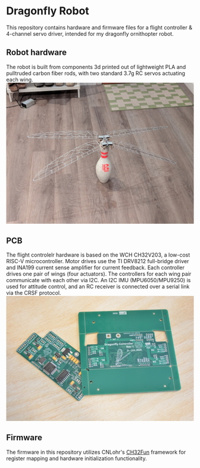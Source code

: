 # Dragonfly Robot
This repository contains hardware and firmware files for a flight controller & 4-channel servo driver, intended for my dragonfly ornithopter robot.


## Robot hardware
The robot is built from components 3d printed out of lightweight PLA and pulltruded carbon fiber rods, with two standard 3.7g RC servos actuating each wing.
![Dragonfly robot](images/robot.jpg)

## PCB
The flight controlelr hardware is based on the WCH CH32V203, a low-cost RISC-V microcontroller.
Motor drives use the TI DRV8212 full-bridge driver and INA199 current sense amplifier for current feedback.
Each controller drives one pair of wings (four actuators). The controllers for each wing pair communicate with each other via I2C. An I2C IMU (MPU6050/MPU9250) is used for attitude control, and an RC receiver is connected over a serial link via the CRSF protocol.
![Dragonfly robot controller PCB](images/controller-board.jpeg)

## Firmware
The firmware in this repository utilizes CNLohr's [CH32Fun](https://github.com/cnlohr/ch32fun) framework for register mapping and hardware initialization functionality.
